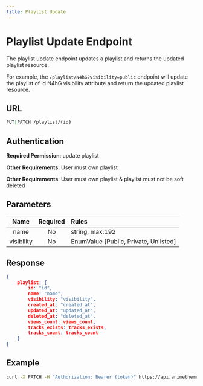 ```yaml
---
title: Playlist Update
---
```


# Playlist Update Endpoint

The playlist update endpoint updates a playlist and returns the updated playlist resource.

For example, the `/playlist/N4hG?visibility=public` endpoint will update the playlist of id N4hG visibility attribute and return the updated playlist resource.

## URL

```sh
PUT|PATCH /playlist/{id}
```

## Authentication

**Required Permission**: update playlist

**Other Requirements**: User must own playlist

**Other Requirements**: User must own playlist & playlist must not be soft deleted

## Parameters

| Name       | Required | Rules                                 |
| :--------: | :------: | :------------------------------------ |
| name       | No       | string, max:192                       |
| visibility | No       | EnumValue [Public, Private, Unlisted] |

## Response

```json
{
    playlist: {
        id: "id",
        name: "name",
        visibility: "visibility",
        created_at: "created_at",
        updated_at: "updated_at",
        deleted_at: "deleted_at",
        views_count: views_count,
        tracks_exists: tracks_exists,
        tracks_count: tracks_count
    }
}
```

## Example

```bash
curl -X PATCH -H "Authorization: Bearer {token}" https://api.animethemes.moe/playlist/N4hG
```